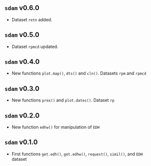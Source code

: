 ## `sdam` v0.6.0

* Dataset `retn` added.

## `sdam` v0.5.0

* Dataset `rpmcd` updated.

## `sdam` v0.4.0

* New functions `plot.map()`, `dts()` and `cln()`. Datasets `rpm` and `rpmcd`

## `sdam` v0.3.0

* New functions `prex()` and `plot.dates()`. Dataset `rp`

## `sdam` v0.2.0

* New function `edhw()` for manipulation of `EDH`

## `sdam` v0.1.0

* First functions `get.edh()`, `get.edhw()`, `request()`, `simil()`, and `EDH` dataset

